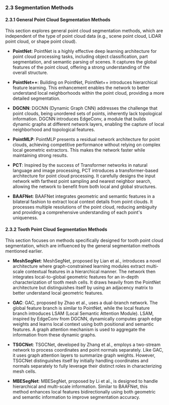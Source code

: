 ### 2.3 Segmentation Methods

#### 2.3.1 General Point Cloud Segmentation Methods

This section explores general point cloud segmentation methods, which are independent of the type of point cloud data (e.g., scene point cloud, LiDAR point cloud, or shape point cloud).

- **PointNet**: PointNet is a highly effective deep learning architecture for point cloud processing tasks, including object classification, part segmentation, and semantic parsing of scenes. It captures the global features of the point cloud, offering a strong understanding of the overall structure.
    
- **PointNet++**: Building on PointNet, PointNet++ introduces hierarchical feature learning. This enhancement enables the network to better understand local neighborhoods within the point cloud, providing a more detailed segmentation.
    
- **DGCNN**: DGCNN (Dynamic Graph CNN) addresses the challenge that point clouds, being unordered sets of points, inherently lack topological information. DGCNN introduces EdgeConv, a module that builds dynamic graphs at different network layers, enabling the capture of local neighborhood and topological features.
    
- **PointMLP**: PointMLP presents a residual network architecture for point clouds, achieving competitive performance without relying on complex local geometric extractors. This makes the network faster while maintaining strong results.
    
- **PCT**: Inspired by the success of Transformer networks in natural language and image processing, PCT introduces a transformer-based architecture for point cloud processing. It carefully designs the input network with farthest point sampling and nearest neighbor search, allowing the network to benefit from both local and global structures.
    
- **BAAFNet**: BAAFNet integrates geometric and semantic features in a bilateral fashion to extract local context details from point clouds. It processes multiple resolutions of the point cloud, reducing ambiguity and providing a comprehensive understanding of each point's uniqueness.
    

#### 2.3.2 Tooth Point Cloud Segmentation Methods

This section focuses on methods specifically designed for tooth point cloud segmentation, which are influenced by the general segmentation methods mentioned earlier.

- **MeshSegNet**: MeshSegNet, proposed by Lian et al., introduces a novel architecture where graph-constrained learning modules extract multi-scale contextual features in a hierarchical manner. The network then integrates local-to-global geometric features for an in-depth characterization of tooth mesh cells. It draws heavily from the PointNet architecture but distinguishes itself by using an adjacency matrix to better understand local geometric features.
    
- **GAC**: GAC, proposed by Zhao et al., uses a dual-branch network. The global feature branch is similar to PointNet, while the local feature branch introduces LSAM (Local Semantic Attention Module). LSAM, inspired by EdgeConv from DGCNN, dynamically computes graph edge weights and learns local context using both positional and semantic features. A graph attention mechanism is used to aggregate the information from these dynamic graphs.
    
- **TSGCNet**: TSGCNet, developed by Zhang et al., employs a two-stream network to process coordinates and point normals separately. Like GAC, it uses graph attention layers to summarize graph weights. However, TSGCNet distinguishes itself by initially handling coordinates and normals separately to fully leverage their distinct roles in characterizing mesh cells.
    
- **MBESegNet**: MBESegNet, proposed by Li et al., is designed to handle hierarchical and multi-scale information. Similar to BAAFNet, this method enhances local features bidirectionally using both geometric and semantic information to improve segmentation accuracy.